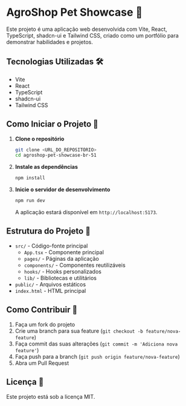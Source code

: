 # AgroShop Pet Showcase 🐾

Este projeto é uma aplicação web desenvolvida com Vite, React, TypeScript, shadcn-ui e Tailwind CSS, criado como um portfólio para demonstrar habilidades e projetos.

## Tecnologias Utilizadas 🛠️

- Vite
- React
- TypeScript
- shadcn-ui
- Tailwind CSS

## Como Iniciar o Projeto 🚀

1. **Clone o repositório**
   ```sh
   git clone <URL_DO_REPOSITÓRIO>
   cd agroshop-pet-showcase-br-51
   ```

2. **Instale as dependências**
   ```sh
   npm install
   ```

3. **Inicie o servidor de desenvolvimento**
   ```sh
   npm run dev
   ```

   A aplicação estará disponível em `http://localhost:5173`.

## Estrutura do Projeto 📁

- `src/` - Código-fonte principal
  - `App.tsx` - Componente principal
  - `pages/` - Páginas da aplicação
  - `components/` - Componentes reutilizáveis
  - `hooks/` - Hooks personalizados
  - `lib/` - Bibliotecas e utilitários
- `public/` - Arquivos estáticos
- `index.html` - HTML principal

## Como Contribuir 🤝

1. Faça um fork do projeto
2. Crie uma branch para sua feature (`git checkout -b feature/nova-feature`)
3. Faça commit das suas alterações (`git commit -m 'Adiciona nova feature'`)
4. Faça push para a branch (`git push origin feature/nova-feature`)
5. Abra um Pull Request

## Licença 📄

Este projeto está sob a licença MIT.
